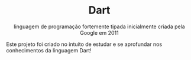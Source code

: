 <h1 align="center">Dart</h1>
<p align="center">linguagem de programação fortemente tipada inicialmente criada pela Google em 2011</p>

Este projeto foi criado no intuito de estudar e se aprofundar nos conhecimentos da linguagem Dart!